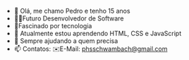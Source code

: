 - 👋 Olá, me chamo Pedro e tenho 15 anos
- 👨‍💻Futuro Desenvolvedor de Software
- 💾Fascinado por tecnologia
- 🌱 Atualmente estou aprendendo HTML, CSS e JavaScript
- 💞️ Sempre ajudando a quem precisa
- 📫 Contatos:
    ✉️E-Mail: phsschwambach@gmail.com

